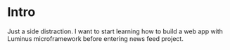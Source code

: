 # Intro

Just a side distraction. I want to start learning how to build a web app with Luminus microframework before entering news feed project.
